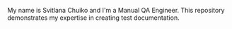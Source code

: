 My name is Svitlana Chuiko and I'm a Manual QA Engineer.
This repository demonstrates my expertise in creating test documentation.
